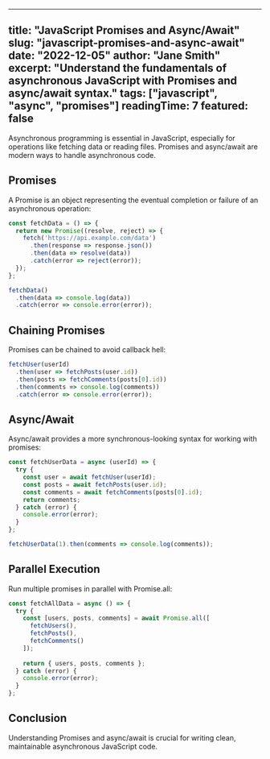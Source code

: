 
---
title: "JavaScript Promises and Async/Await"
slug: "javascript-promises-and-async-await"
date: "2022-12-05"
author: "Jane Smith"
excerpt: "Understand the fundamentals of asynchronous JavaScript with Promises and async/await syntax."
tags: ["javascript", "async", "promises"]
readingTime: 7
featured: false
---

Asynchronous programming is essential in JavaScript, especially for operations like fetching data or reading files. Promises and async/await are modern ways to handle asynchronous code.

## Promises

A Promise is an object representing the eventual completion or failure of an asynchronous operation:

```javascript
const fetchData = () => {
  return new Promise((resolve, reject) => {
    fetch('https://api.example.com/data')
      .then(response => response.json())
      .then(data => resolve(data))
      .catch(error => reject(error));
  });
};

fetchData()
  .then(data => console.log(data))
  .catch(error => console.error(error));
```

## Chaining Promises

Promises can be chained to avoid callback hell:

```javascript
fetchUser(userId)
  .then(user => fetchPosts(user.id))
  .then(posts => fetchComments(posts[0].id))
  .then(comments => console.log(comments))
  .catch(error => console.error(error));
```

## Async/Await

Async/await provides a more synchronous-looking syntax for working with promises:

```javascript
const fetchUserData = async (userId) => {
  try {
    const user = await fetchUser(userId);
    const posts = await fetchPosts(user.id);
    const comments = await fetchComments(posts[0].id);
    return comments;
  } catch (error) {
    console.error(error);
  }
};

fetchUserData(1).then(comments => console.log(comments));
```

## Parallel Execution

Run multiple promises in parallel with Promise.all:

```javascript
const fetchAllData = async () => {
  try {
    const [users, posts, comments] = await Promise.all([
      fetchUsers(),
      fetchPosts(),
      fetchComments()
    ]);
    
    return { users, posts, comments };
  } catch (error) {
    console.error(error);
  }
};
```

## Conclusion

Understanding Promises and async/await is crucial for writing clean, maintainable asynchronous JavaScript code.
